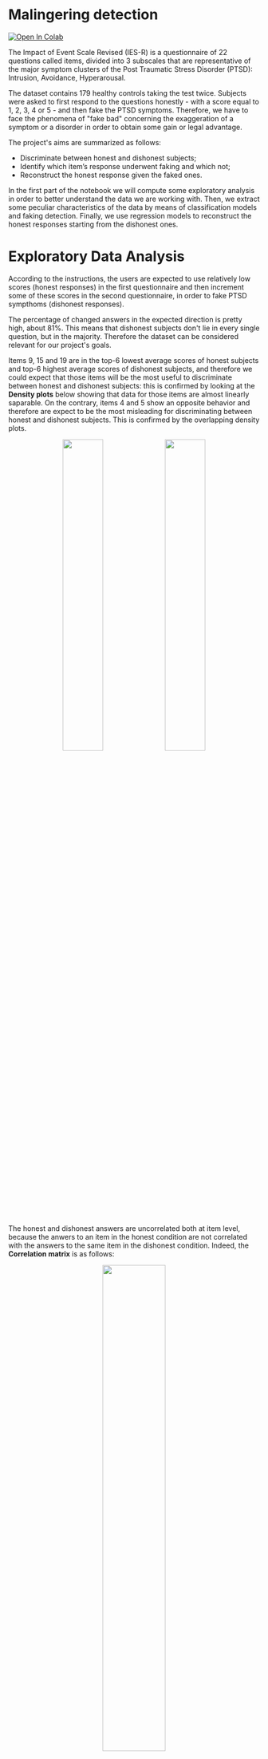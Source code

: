 # Malingering detection

<a target="_blank" href="https://colab.research.google.com/github/silviapoletti/Malingering-detection/blob/290934f8be8958ff2b6e05943ddaada0f160d50e/Malingering_detection_notebook.ipynb">
  <img src="https://colab.research.google.com/assets/colab-badge.svg" alt="Open In Colab"/>
</a>

The Impact of Event Scale Revised (IES-R) is a questionnaire of 22 questions called items, divided into 3 subscales that are representative of the major symptom clusters of the Post Traumatic Stress Disorder (PTSD): Intrusion, Avoidance, Hyperarousal.

The dataset contains 179 healthy controls taking the test twice. Subjects were asked to first respond to the questions honestly - with a score equal to 1, 2, 3, 4 or 5 - and then fake the PTSD symptoms. Therefore, we have to face the phenomena of "fake bad" concerning the exaggeration of a symptom or a disorder in order to obtain some gain or legal advantage.

The project's aims are summarized as follows:
- Discriminate between honest and dishonest subjects;
- Identify which item’s response underwent faking and which not;
- Reconstruct the honest response given the faked ones.

In the first part of the notebook we will compute some exploratory analysis in order to better understand the data we are working with. Then, we extract some peculiar characteristics of the data by means of classification models and faking detection. Finally, we use regression models to reconstruct the honest responses starting from the dishonest ones.

# Exploratory Data Analysis

According to the instructions, the users are expected to use relatively low scores (honest responses) in the first questionnaire and then increment some of these scores in the second questionnaire, in order to fake PTSD sympthoms (dishonest responses). 

The percentage of changed answers in the expected direction is pretty high, about 81%. This means that dishonest subjects don't lie in every single question, but in the majority. Therefore the dataset can be considered relevant for our project's goals.

Items 9, 15 and 19 are in the top-6 lowest average scores of honest subjects and top-6 highest average scores of dishonest subjects, and therefore we could expect that those items will be the most useful to discriminate between honest and dishonest subjects: this is confirmed by looking at the **Density plots** below showing that data for those items are almost linearly saparable. On the contrary, items 4 and 5 show an opposite behavior and therefore are expect to be the most misleading for discriminating between honest and dishonest subjects. This is confirmed by the overlapping density plots.

<p align="center">
  <img src="https://github.com/silviapoletti/Malingering-detection/blob/51a723b352778bf52ab7d8c3e4367eb95a0717dd/plots/separable_density_plots.png" width="40%"/>
   <img src="https://github.com/silviapoletti/Malingering-detection/blob/51a723b352778bf52ab7d8c3e4367eb95a0717dd/plots/overlapping_density_plots.png" width="40%"/>
</p>

The honest and dishonest answers are uncorrelated both at item level, because the anwers to an item in the honest condition are not correlated with the answers to the same item in the dishonest condition. Indeed, the **Correlation matrix** is as follows:

<p align="center">
  <img src="https://github.com/silviapoletti/Malingering-detection/blob/51a723b352778bf52ab7d8c3e4367eb95a0717dd/plots/correlation_matrix.png" width="50%"/>
</p>

The correlation at subject level, i.e. how much the anwers of a subject in the honest condition are correlated with the answers of the same subject in the dishonest condition, is only 0.1. Therefore, we can expect that the reconstruction of the honest subject from the fake ones is a very difficult task.

In the following **Target Plots**, the possible scores that a subject can give to an item are reported in the x-axis. The green bars are the histograms reporting the frequency of a given answer to a given item. The numbers in the dark rectangles are in the range $\[0, 1\]$ and correspond to the conditional probability to be dishonest given a certain answer.

<p align="center">
  <img src="https://github.com/silviapoletti/Malingering-detection/blob/f0d8f7bb5f442d91e23bd21aa28b1cef54ad34b4/plots/conditional_expectation_item14.png" width="65%"/>
  <img src="https://github.com/silviapoletti/Malingering-detection/blob/f0d8f7bb5f442d91e23bd21aa28b1cef54ad34b4/plots/conditional_expectation_item5.png" width="65%"/>
</p>

Therefore, the probability of beeing dishonest given a high score to item 14 is very high, as well as the probability of beeing honest given a low score. On the other hand, for item 5, whatever the answer is, the subjects are more or less equally likely to be honest and dishonest.

# Classification between honest and dishonest subjects

We used several classification models, namely:
- **K-Nearest Neighbors** (K-NN)
- **Logistic Regression**
- **XGBoost**
- **Decision Tree**
- **Random Forest**. 

In addition, we used [SHAP](https://shap.readthedocs.io/en/latest/index.html) (SHapley Additive exPlanations), that is an approach derived from game theory to explain the output of any machine learning model, and Partial Dependence Plots to show the marginal effect that one or two features have on the predicted outcome of a machine learning model.

Since our dataset is very small, instead of simply using some fixed train and a test set, we used K-fold cross-validation to evaluate the models, with $K=10$.
  
KNN reaches the best performance of 96% of accuracy. The worst performing model is Decision Tree with an accuracy of 91%, however it is the most interpretable one.

The following plots represent the feature importance ranking (left) and the **SHAP scores** (right) based on the fitted Random Forest model. 

<p align="center">
  <img src="https://github.com/silviapoletti/Malingering-detection/blob/ec20102b3cb26eeb549c7a7b346ec239d4ede797/plots/random_forest_ranking.png" width="55%"/>
  <img src="https://github.com/silviapoletti/Malingering-detection/blob/ec20102b3cb26eeb549c7a7b346ec239d4ede797/plots/random_forest_shap.png" width="40%"/>
</p>

The most relevant features for classification are item 9 and 14 both belonging to the Intrusive subscale. This means that the imagery associated with the traumatic event and nightmares is probably decisive for the distinction between honest and dishonest subjects, because liars tend to exaggerate more the symptoms described by this subscale.

For all the items except items 1, 4 and 5, a high score (red) corresponds to a high probability to be classified as dishonest, while a low score (blue) corresponds to a high probability to be classified as honest.
The majority of the items has high absolute values of SHAP, with a more clear and strong distinction between honest and dishonest subjects, resulting in a very good classification accuracy. Therefore, the SHAP value is useful for distinguishing between the two classes quite easily for the majority of the questions.

The following **Partial dependence plot** on the left indicate that a high score to item 9 combined with a high score to item 14 imply a probability higher than 60% for a subject to be classified as dishonest. While a low score in both the items implies the opposite. The other plot on the right shows that item 9 is much more relevant in predicting the dishonest than item 5: we could classify an individual as dishonest with probability higher than 55% if their score in item 9 is 4 or 5, and the score of item 5 would not affect our decision.

<p align="center">
  <img src="https://github.com/silviapoletti/Malingering-detection/blob/cb6bcffc2161c017a06c701b767f34e067e6d7be/plots/partial_dependence_9and14.png" weight="70%"\>
  <img src="https://github.com/silviapoletti/Malingering-detection/blob/cb6bcffc2161c017a06c701b767f34e067e6d7be/plots/partial_dependence_9and5.png" weight="70%"\>
</p>

We can also pick some samples in the dataset and apply **SHAP Tree explainer** to understand how each item contributed (with its importance) to the classification of the samples in the Random Forest model.  
Blue items indicate a "positive" influence on the final decision, in the direction of predicting the subject as honest, while red items indicate a "negative" influence on the final decision, in the direction of predicting the subject as dishonest. Note that:
- The bigger the length of the "thick arrows", the greater the importance of the corresponding item in the decision making;
- The closer the "thick arrows" to the prediction, the greater the importance of the corresponding item in the decision making.

<p align="center">
  <img src="https://github.com/silviapoletti/Malingering-detection/blob/e3d4249e7967fb7381fff0f5d2fcd103aee839ec/plots/shap_classification.png" \>
</p>

The misclassification is interesting: a low score given in items 1 and 3 is correctly interpreted by the model as an indicator that the subject is dishonest. However all the low values given in the other items give more relevance to the hypothesis that the subject is honest.

Dimensionality reduction with **t-Stochastic Neighbor Embetting** (t_SNE) works pretty well for classification: the new 2D data remains informative despite their dimension and can make the accuracy grow.

Overall, we can see that just one feature (item 9) is enough to reach a satisfactory accuracy, but the best performances are obtained with at least 4 features (chosen among the one having the highest feature importance).

In conclusion, the classification accuracy increases to 96% with the use of four **engineered features**, namely the subject's mean score for the three subclasses and the IES-R score, defined as the sum of all the scores given by the subject.

# Lie detection

We perform anomaly detection to investigate which item response underwent faking and which not. We will approach the problem in the other way around: given a dishonest questionnaire, we'll catch those answers that are honest, i.e. that didn't change in the expected direction from the first questionnaire to the second one. In other words, we will detect the outliers (i.e. honest responses) among the faked answers in the second questionnaire, at item level and subject level.
To find the outliers at item level we will take one specific item and consider all its corresponding answers: those answers that differ very much from the others are considered as outliers and are therefore the honest answers that the subjects gave in the dishonest condition.
To find the outliers at subject level we will take one specific subject and consider all their answers: we then classify each answer of the subject as outlier or not, depending on the usual values that each specific item takes in the dishonest condition.

We consider three strategies:
- **Term Frequency - Inverse Document Frequency** (TF-IDF) score is defined as $$TF\text{-}IDF_{i,j}(s) = TF_{i,j}(s)\times IDF_i(s)$$ where $s$ is the score (taking values $1, 2, 3, 4, 5$) corresponding to item $i$ (taking values $1, \dots, 22$) and subject $j$ (taking values $1, …, 176$). 
  - The TF score is defined as: $$TF_{i,j}(s) = \frac{n_{i,j}(s)}{\text{TOTitems}}$$ where $n_{ij}(s)$ is the number of times the the subject $j$ uses the score $s$ in its answers, normalized by the total number of answers the subject gives ($\text{TOTitems} = 22$).
  - The IDF score determines the weight of rare scores across all answers in the dataset and is defined as: $$IDF_i(s) = log\bigg(\frac{N}{n_i(s)} \bigg)$$ where $N = 176$ is the total number of participants and $n_i(s)$ is the number of times the score $s$ was used by other partecipants to answer item $i$. 
- **Isolation Forest** (IF) is built on the basis of decision trees and aims to explicitly identify anomalies instead of profiling normal data points. In these trees, random partitions are created by first randomly selecting a feature and then selecting a random split value between the minimum and maximum value of the selected feature. Therefore, outliers should be identified closer to the root of the tree with fewer splits necessary than normal points. 
The IF anomaly score is defined as: $$s(x,n) = - 2^{-\frac{E[h(x)]}{c(n)}} \in [-1,0]$$ where $h(x)$ is the path length of observation $x$, $c(n)$ is the average path length of unsuccessful search in a Binary Search Tree and $n$ is the number of external nodes. The decision making is described as follows:
  - A score close to $-1$ indicates anomalies;
  - A score whose absolute value is much smaller than $0.5$ indicates normal observations.
- **TF-IDF revised with Isolation Forest** is a weighted sum of the IF anomaly score and the TF-IDF score: $$\text{CombinedScore} = \alpha \cdot | \text{IFScore} | + (1 - \alpha ) \cdot (1 - \text{TFIDFScore})$ where $\alpha, |\text{IFScore}|, \text{TFIDFScore} \in (0,1).$$ Indeed, what corresponds to a honest response, i.e. an outlier, is a high absolute value of the IF anomaly score and a low value of the TF-IDF score.

The best threshold for computing lie detection with TF-IDF is computed as the percentile score in the TF-IDF values distribution for each IES-R item that maximizes the accuracy while minimizing the number of wrong predictions. Here, the prediction of an outlier is considered accurate if the dishonest answer score given by a subject is lower than their honest answer score.
We first estimate the IDF scores associated to each item considering only the answers from honest subjects, then compute the TF-IDF for all the subjects in the test set and finally determine the outliers according to the best threshold (`thr` in the figure) found.

<p align="center">
  <img src="https://github.com/silviapoletti/Malingering-detection/blob/cc0c0ad66d5ae4c7573e5953d897a61fca8a26b4/plots/tfidf_tradeoff.png" width="75%"\>
</p>

As we can see from the plot above, TF-IDF doesn't produce a lot of wrong prediction: for a barely good accuracy of 48.1% we have less than 2 wrong predictions, on average. The best threshold correspond to the $thr=95$ percentile.

According to Isolation Forest, for most of the items including item 9 (on the left), honest responses correspond to the scores 1, 2, 3.
Some clear exceptions are item 4 - *I felt irritable and angry* - and item 5 (on the right) - *I avoided letting myself get upset when I thought about it or was reminded of it*. Indeed liars don't think that PTSD patients would avoid negative feelings about their trauma; moreover irritability and anger are feelings that are common also for healthy subjects who tend to give high grades to that question in the honest questionnaire. The **Outlier regions plot** are based on the IF anomaly score and are as follows.

<p align="center">
  <img src="https://github.com/silviapoletti/Malingering-detection/blob/7b76e5ac289594d60e63fb6984b67ba8ce9d054e/plots/outlier_region_9.png" width="45%"\>
  <img src="https://github.com/silviapoletti/Malingering-detection/blob/7b76e5ac289594d60e63fb6984b67ba8ce9d054e/plots/outlier_region_5.png" width="45%"\>
</p>

The default threshold value for Isolation Forest is $0.5$. But, again, the best threshold for computing lie detection with Isolation Forest is computed as the value in $[0,1]$ that maximizes the accuracy while minimizing the number of wrong predictions. We first fit the IF algorithm on a train set of dishonest subjects, then we predict the outliers for all the subjects in the test set and finally determine the outliers according to the best threshold (`p` in the figure) found.

<p align="center">
  <img src="https://github.com/silviapoletti/Malingering-detection/blob/7522f36f5d8ec0decb17e31455999f2041c18cad/plots/if_tradeoff.png" width="75%"\>
</p>

The best threshold between accuracy and wrong predictions for the Isolation Forest is $p = 0.55$, just a little bigger than the default one $p = 0.5$. The accuracy is much higher than the one obtained with TF-IDF but the number of wrong predictions are more than twice the ones of TF-IDF with the best percentile:

<p align="center">
  <img src="https://github.com/silviapoletti/Malingering-detection/blob/7522f36f5d8ec0decb17e31455999f2041c18cad/plots/if_tfidf_wrong_predictions.png" width="75%"\>
</p>

In conclusion, for the best $threshold=0.47$, the TF-IDF revised with Isolation Forest improves the accuracy of the Isolation Forest from 73.6% to 75.7% and also improves the average number of wrong predictions from 4.1 to 3.8. The following shows the performance of the model for various thresholds (`threshold` in the figure).

<p align="center">
  <img src="https://github.com/silviapoletti/Malingering-detection/blob/7522f36f5d8ec0decb17e31455999f2041c18cad/plots/combination_tradeoff.png" width="75%"\>
</p>

# Reconstruction of honest responses given the fake ones

We will perform the reconstruction of the honest answers starting from the dishonest ones. As we have seen in the Exploratory Data Analysis section, this is a very hard task, since it seems that the responses of the same subject in the honest and dishonest conditions are not correlated.
Moreover, the dishonest subjects' responses are more correletad than the one of the honest subjects, meaning that there may be exist a pattern for liars; hovever this correlation is still low and therefore we could argue that the dishonest subjects lie in many different ways and this makes the reconstruction task even more difficult. Indeed, we have seen that depending on the subject, the number of changed answer in the expected direction (exaggerating the symphtoms) varies a lot.

Our approach:
- **Trivial strategy** (baseline): Subtract to each subject’s fake response the average of the difference, across all subjects, between fake and honest responses.
- **Linear regression**
- **Ridge Regression**
- **K-Nearest Neighbors**
- **XGBoost**
- **Denoising Autoencoder**: An aoutoencoder learns an efficient representation of the data, using an unsupervised learning approach. Denoising autoencoders are a specific class of autoencoders that have the aim of reconstructing the original input starting from partially corrupted data. Indeed, we can consider dishonest responses as a "noisy" or "corrupted" version of the corresponding subject's honest responses. The autoencoder is composed of two main parts: an encoder and a decoder. The encoder encodes the input into an internal representation, while the decoder reconstruct the output starting from the internal representation of the input. Since our dataset is pretty small, we used only two layers for the encoding part and two for the deconding part, to try to prevent overfitting of the training data.
- **Denoising with Bernoulli Restricted Boltzmann Machine**: A restricted Boltzmann machine (RBM) is a generative stochastic artificial neural network that can learn a probability distribution over its set of inputs. The first step is to perform the unsupervised training to fit the Bernoulli RBM to our data with the use of persistent contrastive divergence. For implementation requirements, we will need binary data, with scores 1, 2 considered as 0 and scores 3, 4, 5 considered as 1. 
  - The raw predictions are just scores that have to be set as values 1, 2, 3, 4 or 5 according to some specific (finetuned) thresholds, corresponding to: $$\alpha_i * max(pred[subject])$$ where $\alpha_i\in (0,1)$. 
  - After applying the thresholds, we will end to have an intermediate prediction with some values set to 0. We will set those values (corresponding to the answers whose RBM score is above $\small{\alpha_i * max(pred[subject])} \, \,\forall i$, i.e. the highest RBM scores) to 1, 2, 3, 4 or 5 according to the other scores of the subject:
    - if the prediction contains more than 20 values equal to 1, then the missing values are set to 1 as well;
    - if the prediction contains 18-19 values equal to 1, then the missing values are set to 2;
    - if the prediction contains 16-17 values equal to 1, then the missing values are set to 3;
    - if the prediction contains 6-15 values equal to 1, then the missing values are set to 4;
    - if the prediction contains 0-5 values equal to 1, then the missing values are set to 5.

This is a winning strategy because is found on the assumption that a honest subject giving all low-valued answers, would not give few but very high answers, except for misleading questions like itwem 4 or 5. Therefore, as the presence of score 1 decreases, we will set the missing values (the one that are supposed to have the greater score of the subject) to increasing values, from 1 to 5. In this way, we can say that a peculiar characteristic of our model is to capture the sudden peaks while predicting reliable low scores for the majority of the other answers. This strategy leads to one of the highest accuracy value in the reconstruction task and moreover it is based on the plausible assumption that subjects have an intern coherence when answering the questions.

We can conclude that XGBoost is the method which obtained the highest reconstruction accuracy (51%), followed by our customized Denoising RBM (50%), KNN (37%), Denoising Autoencoder (36%), Ridge Regression (35%) and Linear Regression (35%).

The next figure refers to standard errors in the reconstruction. The baseline's predictions have the greatest standard error w.r.t. the groundtruth. XGBoost appears to be the model with the highest accuracy at the reconstruction and the lowest standard error at the prediction, and the overall standard error of all the other models is not very high, almost 0.85.

<p align="center">
  <img src="https://github.com/silviapoletti/Malingering-detection/blob/01dd6860c6f9fbf98d9c3040780d6e1092e63cfc/plots/reconstruction_errors.png" width="75%"\>
</p>

From the plot below we can clearly see that XGBoost and the Denoising RBM are the algorithms that reach the highest accuracy in almost all the items. The only exception is item IES-R 5, where a little bit higher accuracy is reached by the Denoising Autoencoder. The black line represents the fraction of subjects who lie in a certain item in our dataset (for example, about 90% of the subject lied when ansering to item 9). More or less, the worst performances occur when the amount of lie among the subject in a certain item is low. This is reasonable, because if the subjects don't lie there's no way for the model to understand the liars behavior and consequently reconstruct their honest responses.

<p align="center">
  <img src="https://github.com/silviapoletti/Malingering-detection/blob/01dd6860c6f9fbf98d9c3040780d6e1092e63cfc/plots/reconstruction_lie_amount.png" width="75%"\>
</p>



